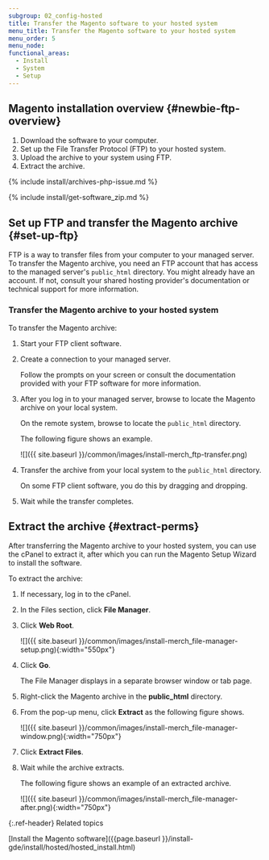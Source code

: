 ```yaml
---
subgroup: 02_config-hosted
title: Transfer the Magento software to your hosted system
menu_title: Transfer the Magento software to your hosted system
menu_order: 5
menu_node:
functional_areas:
  - Install
  - System
  - Setup
---
```


## Magento installation overview {#newbie-ftp-overview}

1. Download the software to your computer.
1. Set up the File Transfer Protocol (FTP) to your hosted system.
1. Upload the archive to your system using FTP.
1. Extract the archive.

{% include install/archives-php-issue.md %}

{% include install/get-software_zip.md %}

## Set up FTP and transfer the Magento archive {#set-up-ftp}

FTP is a way to transfer files from your computer to your managed server. To transfer the Magento archive, you need an FTP account that has access to the managed server's `public_html` directory. You might already have an account. If not, consult your shared hosting provider's documentation or technical support for more information.

### Transfer the Magento archive to your hosted system

To transfer the Magento archive:

1. Start your FTP client software.
1. Create a connection to your managed server.

   Follow the prompts on your screen or consult the documentation provided with your FTP software for more information.

1. After you log in to your managed server, browse to locate the Magento archive on your local system.

   On the remote system, browse to locate the `public_html` directory.

   The following figure shows an example.

   ![]({{ site.baseurl }}/common/images/install-merch_ftp-transfer.png)

1. Transfer the archive from your local system to the `public_html` directory.

   On some FTP client software, you do this by dragging and dropping.

1. Wait while the transfer completes.

## Extract the archive {#extract-perms}

After transferring the Magento archive to your hosted system, you can use the cPanel to extract it, after which you can run the Magento Setup Wizard to install the software.

To extract the archive:

1. If necessary, log in to the cPanel.
1. In the Files section, click **File Manager**.

1. Click **Web Root**.

   ![]({{ site.baseurl }}/common/images/install-merch_file-manager-setup.png){:width="550px"}

1. Click **Go**.

   The File Manager displays in a separate browser window or tab page.

1. Right-click the Magento archive in the **public_html** directory.
1. From the pop-up menu, click **Extract** as the following figure shows.

   ![]({{ site.baseurl }}/common/images/install-merch_file-manager-window.png){:width="750px"}

1. Click **Extract Files**.
1. Wait while the archive extracts.

   The following figure shows an example of an extracted archive.

   ![]({{ site.baseurl }}/common/images/install-merch_file-manager-after.png){:width="750px"}

{:.ref-header}
Related topics

[Install the Magento software]({{page.baseurl }}/install-gde/install/hosted/hosted_install.html)
